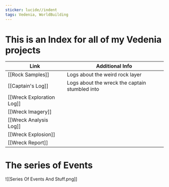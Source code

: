 ```yaml
---
sticker: lucide//indent
tags: Vedenia, WorldBuilding
---
```

# This is an Index for all of my Vedenia projects


| Link                      | Additional Info                                |
| ------------------------- | ---------------------------------------------- |
| [[Rock Samples]]          | Logs about the weird rock layer                |
| [[Captain's Log]]         | Logs about the wreck the captain stumbled into |
| [[Wreck Exploration Log]] |                                                |
| [[Wreck Imagery]]         |                                                |
| [[Wreck Analysis Log]]    |                                                |
| [[Wreck Explosion]]       |                                                |
| [[Wreck Report]]          |                                                |



# The series of Events
![[Series Of Events And Stuff.png]]